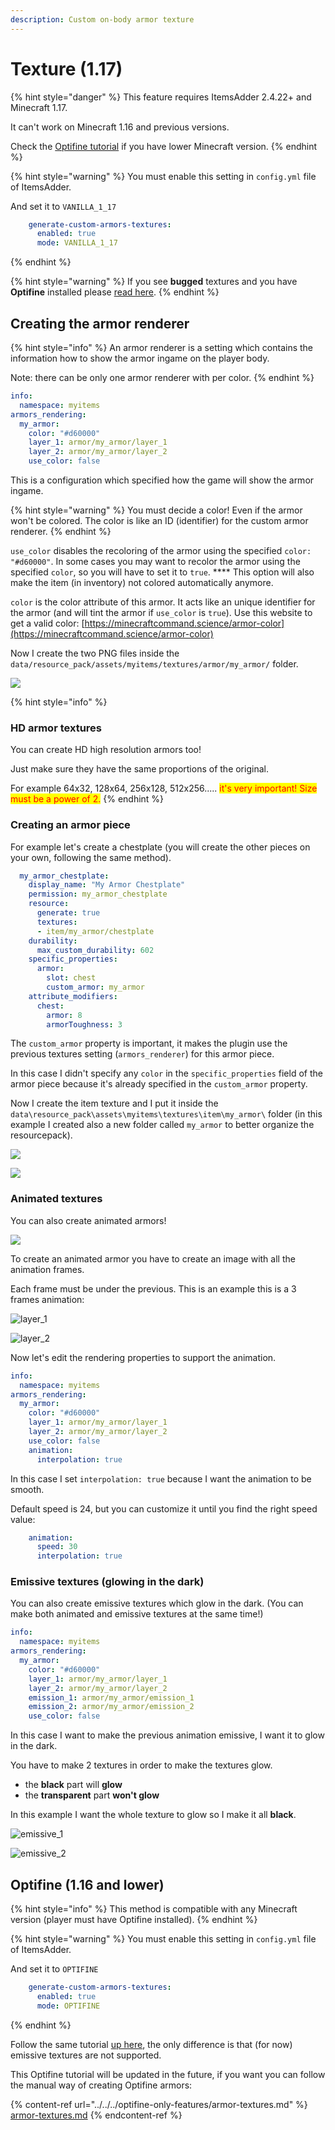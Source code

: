 ```yaml
---
description: Custom on-body armor texture
---
```


# Texture (1.17)

{% hint style="danger" %}
This feature requires ItemsAdder 2.4.22+ and Minecraft 1.17.

It can't work on Minecraft 1.16 and previous versions.

Check the [Optifine tutorial](texture.md#optifine-1.16-and-lower) if you have lower Minecraft version.
{% endhint %}

{% hint style="warning" %}
You must enable this setting in `config.yml` file of ItemsAdder.&#x20;

And set it to `VANILLA_1_17`

```yaml
    generate-custom-armors-textures:
      enabled: true
      mode: VANILLA_1_17
```
{% endhint %}

{% hint style="warning" %}
If you see **bugged** textures and you have **Optifine** installed please [read here](../../../../../faq/armors-textures-bugged.md).
{% endhint %}

## Creating the armor renderer

{% hint style="info" %}
An armor renderer is a setting which contains the information how to show the armor ingame on the player body.

Note: there can be only one armor renderer with per color.
{% endhint %}

```yaml
info:
  namespace: myitems
armors_rendering:
  my_armor:
    color: "#d60000"
    layer_1: armor/my_armor/layer_1
    layer_2: armor/my_armor/layer_2
    use_color: false
```

This is a configuration which specified how the game will show the armor ingame.

{% hint style="warning" %}
You must decide a color! Even if the armor won't be colored. The color is like an ID (identifier) for the custom armor renderer.
{% endhint %}

`use_color` disables the recoloring of the armor using the specified `color: "#d60000"`. In some cases you may want to recolor the armor using the specified `color`, so you will have to set it to `true`. **** This option will also make the item (in inventory) not colored automatically anymore.

`color` is the color attribute of this armor. It acts like an unique identifier for the armor (and will tint the armor if `use_color` is `true`). Use this website to get a valid color: [https://minecraftcommand.science/armor-color](https://minecraftcommand.science/armor-color)

Now I create the two PNG files inside the `data/resource_pack/assets/myitems/textures/armor/my_armor/` folder.

![](<../../../../../.gitbook/assets/image (45) (1) (1).png>)

{% hint style="info" %}
### HD armor textures

You can create HD high resolution armors too!&#x20;

Just make sure they have the same proportions of the original.&#x20;

For example 64x32, 128x64, 256x128, 512x256..... <mark style="color:red;">it's very important! Size must be a power of 2.</mark>
{% endhint %}

### Creating an armor piece

For example let's create a chestplate (you will create the other pieces on your own, following the same method).

```yaml
  my_armor_chestplate:
    display_name: "My Armor Chestplate"
    permission: my_armor_chestplate
    resource:
      generate: true
      textures:
      - item/my_armor/chestplate
    durability:
      max_custom_durability: 602
    specific_properties:
      armor:
        slot: chest
        custom_armor: my_armor
    attribute_modifiers:
      chest:
        armor: 8
        armorToughness: 3
```

The `custom_armor` property is important, it makes the plugin use the previous textures setting (`armors_renderer`) for this armor piece.

In this case I didn't specify any `color` in the `specific_properties` field of the armor piece because it's already specified in the `custom_armor` property.

Now I create the item texture and I put it inside the `data\resource_pack\assets\myitems\textures\item\my_armor\` folder (in this example I created also a new folder called `my_armor` to better organize the resourcepack).

![](<../../../../../.gitbook/assets/image (40) (1).png>)

![](<../../../../../.gitbook/assets/image (42) (1).png>)

### Animated textures

You can also create animated armors!

![](../../../../../.gitbook/assets/ezgif-7-3b3a255fe802.gif)

To create an animated armor you have to create an image with all the animation frames.

Each frame must be under the previous. This is an example this is a 3 frames animation:

![layer\_1](<../../../../../.gitbook/assets/layer\_1 (1).png>)

![layer\_2](../../../../../.gitbook/assets/layer\_2.png)

Now let's edit the rendering properties to support the animation.

```yaml
info:
  namespace: myitems
armors_rendering:
  my_armor:
    color: "#d60000"
    layer_1: armor/my_armor/layer_1
    layer_2: armor/my_armor/layer_2
    use_color: false
    animation:
      interpolation: true
```

In this case I set `interpolation: true` because I want the animation to be smooth.

Default speed is 24, but you can customize it until you find the right speed value:

```yaml
    animation:
      speed: 30
      interpolation: true
```

### Emissive textures (glowing in the dark)

You can also create emissive textures which glow in the dark. (You can make both animated and emissive textures at the same time!)

```yaml
info:
  namespace: myitems
armors_rendering:
  my_armor:
    color: "#d60000"
    layer_1: armor/my_armor/layer_1
    layer_2: armor/my_armor/layer_2
    emission_1: armor/my_armor/emission_1
    emission_2: armor/my_armor/emission_2
    use_color: false
```

In this case I want to make the previous animation emissive, I want it to glow in the dark.

You have to make 2 textures in order to make the textures glow.&#x20;

* the **black** part will **glow**
* the **transparent** part **won't glow**

In this example I want the whole texture to glow so I make it all **black**.

![emissive\_1](../../../../../.gitbook/assets/emissive\_1.png)

![emissive\_2](../../../../../.gitbook/assets/emissive\_2.png)



## Optifine (1.16 and lower)

{% hint style="info" %}
This method is compatible with any Minecraft version (player must have Optifine installed).
{% endhint %}

{% hint style="warning" %}
You must enable this setting in `config.yml` file of ItemsAdder.&#x20;

And set it to `OPTIFINE`

```yaml
    generate-custom-armors-textures:
      enabled: true
      mode: OPTIFINE
```
{% endhint %}

Follow the same tutorial [up here](texture.md#creating-the-armor-renderer), the only difference is that (for now) emissive textures are not supported.

This Optifine tutorial will be updated in the future, if you want you can follow the manual way of creating Optifine armors:

{% content-ref url="../../../optifine-only-features/armor-textures.md" %}
[armor-textures.md](../../../optifine-only-features/armor-textures.md)
{% endcontent-ref %}
